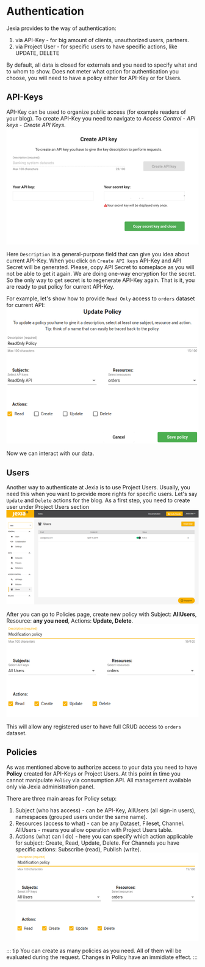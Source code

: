# Authentication 
Jexia provides to the way of authentication:
1. via API-Key - for big amount of clients, unauthorized users, partners.
2. via Project User - for specific users to have specific actions, like UPDATE, DELETE 

By default, all data is closed for externals and you need to specify what and to whom to show.
Does not meter what option for authentication you choose, you will need to have a policy either for API-Key or for Users. 

## API-Keys
API-Key can be used to organize public access (for example readers of your blog). 
To create API-Key you need to navigate to *Access Control - API keys - Create API Keys*.
![API-Key](./api-key.png)

Here `Description` is a general-purpose field that can give you idea about current API-Key.
When you click on `Create API keys` API-Key and API Secret will be generated. Please, copy API Secret to someplace as you will not be able to get it again. We are doing one-way encryption for the secret. So the only way to get secret is to regenerate API-Key again. 
That is it, you are ready to put policy for current API-Key. 

For example, let's show how to provide `Read Only` access to `orders` dataset for current API:
![API Policy](./api_policy.png)

Now we can interact with our data. 

<CodeSwitcher :languages="{js:'JavaScript',bash:'cURL'}">
<template v-slot:js>

``` js
import { jexiaClient, ... } from "jexia-sdk-js/node"; 
// jexia-sdk-js/browser;

jexiaClient().init({
  projectID: "project_id",
  key: "API_KEY",
  secret: "API_SECRET",
}, module1, module2,...);
```
</template>
<template v-slot:bash>

```bash
# env variables to be set
export PROJECT_ID=<project_id>
export API_KEY=<key_here>
export API_SECRET=<secret_here>
# save API-Key token to env in case of API-Key usage
export APK_TOKEN=`curl -X POST -d '{
  "method":"apk",
  "key":"'"$API_KEY"'",
  "secret":"'"$API_SECRET"'"
}' "https://$PROJECT_ID.app.jexia.com/auth" | jq .access_token`
# Select all data with apk token
curl -H "Authorization: Bearer $APK_TOKEN"
  -X GET "https://$PROJECT_ID.app.jexia.com/ds/orders" | jq .
```
</template>
</CodeSwitcher>

## Users
Another way to authenticate at Jexia is to use Project Users. Usually, you need this when you want to provide more rights for specific users. Let's say `Update` and `Delete` actions for the blog. As a first step, you need to create user under Project Users section  
![UMS Users](./ums-2.png)

After you can go to Policies page, create new policy with Subject: **AllUsers**, Resource: **any you need**, Actions: **Update, Delete**.
![Policy](./policy.png)

This will allow any registered user to have full CRUD access to `orders` dataset. 

<CodeSwitcher :languages="{js:'JavaScript',bash:'cURL'}">
<template v-slot:js>

``` js
import { jexiaClient, UMSModule} from "jexia-sdk-js/node"; 
// jexia-sdk-js/browser;
const ums = new UMSModule(); 

jexiaClient().init({  
  projectID: "your-project-id",  
}, ums); 

// Sign In with user created in Jexia Panel
ums.signIn({  
  email: 'user@jexia.com',  
  password: 'secret-password'
});  
```
</template>
<template v-slot:bash>

``` bash
# env variables to be set
export PROJECT_ID=<project_id>
export TEST_USER=<user_here>
export TEST_USER_PSW=<password_here>
# save UMS token to env in case you use Project Users
export UMS_TOKEN=`curl -X POST -d '{
  "method":"ums",
  "email":"'"$TEST_USER"'",
  "password":"'"$TEST_USER_PSW"'"
}' "https://$PROJECT_ID.app.jexia.com/auth" | jq -r .access_token`
# get data with ums token
curl -H "Authorization: Bearer $UMS_TOKEN"
  -X GET "https://$PROJECT_ID.app.jexia.com/ds/orders" | jq .
```

</template>
</CodeSwitcher>

## Policies
As was mentioned above to authorize access to your data you need to have **Policy** created for API-Keys or Project Users. 
At this point in time you cannot manipulate `Policy` via consumption API. All management available only via Jexia administration panel.

There are three main areas for Policy setup:
1. Subject (who has access) - can be API-Key, AllUsers (all sign-in users), namespaces (grouped users under the same name).
2. Resources (access to what) - can be any Dataset, Fileset, Channel. AllUsers - means you allow operation with Project Users table. 
3. Actions (what can I do) - here you can specify which action applicable for subject: Create, Read, Update, Delete. For Channels you have specific actions: Subscribe (read), Publish (write).      
![Policy](./policy.png)

::: tip
You can create as many policies as you need. All of them will be evaluated during the request. Changes in Policy have an immidiate effect. 
:::